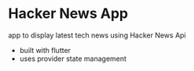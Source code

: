 # Hacker News App

app to display latest tech news  using Hacker News Api

- built with flutter 
- uses provider state management
